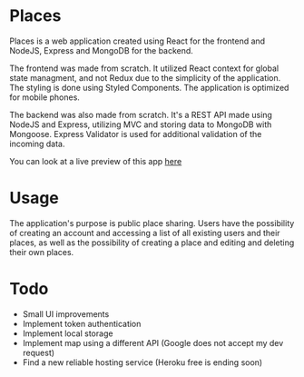 # Places
Places is a web application created using React for the frontend and NodeJS, Express and MongoDB for the backend.

The frontend was made from scratch. It utilized React context for global state managment, and not Redux due to the simplicity of the application. The styling is done using Styled Components. The application is optimized for mobile phones.

The backend was also made from scratch. It's a REST API made using NodeJS and Express, utilizing MVC and storing data to MongoDB with Mongoose. Express Validator is used for additional validation of the incoming data.

You can look at a live preview of this app <a href="https://places-sharing-app-smileyface.herokuapp.com/">here</a>

# Usage

The application's purpose is public place sharing. Users have the possibility of creating an account and accessing a list of all existing users and their places, as well as the possibility of creating a place and editing and deleting their own places.

# Todo

<ul>
  <li>Small UI improvements</li>
  <li>Implement token authentication</li>
  <li>Implement local storage</li>
  <li>Implement map using a different API (Google does not accept my dev request)</li>
  <li>Find a new reliable hosting service (Heroku free is ending soon)</li>
</ul>
